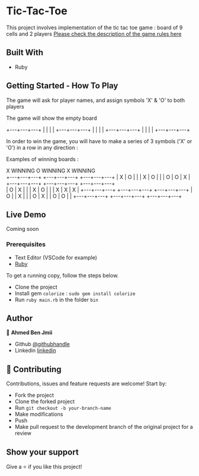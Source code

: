 # Tic-Tac-Toe

> 

This project involves implementation of the tic tac toe game : board of 9 cells and 2 players
[Please check the description of the game rules here](https://www.youtube.com/watch?v=USEjXNCTvcc)

## Built With

- Ruby

## Getting Started - How To Play

The game will ask for player names, and assign symbols 'X' & 'O' to both players

The game will show the empty board 

+---+---+---+
|   |   |   |
+---+---+---+
|   |   |   |
+---+---+---+
|   |   |   |
+---+---+---+

In order to win the game, you will have to make a series of 3 symbols ('X' or 'O') in a row in any direction :

Examples of winning boards :

  X WINNING           O WINNING           X WINNING  
+---+---+---+       +---+---+---+       +---+---+---+
| X | O |   |       | X | O |   |       | O | O | X |
+---+---+---+       +---+---+---+       +---+---+---+   
| O | X |   |       | X | O |   |       | X | X | X |
+---+---+---+       +---+---+---+       +---+---+---+
| O |   | X |       |   | O | X |       | O | O |   |
+---+---+---+       +---+---+---+       +---+---+---+

## Live Demo

Coming soon

### Prerequisites

- Text Editor (VSCode for example)
- [Ruby](https://ruby-doc.org/downloads/)

To get a running copy, follow the steps below.

- Clone the project
- Install gem `colorize` : `sudo gem install colorize`
- Run `ruby main.rb` in the folder `bin`

## Author

👤 **Ahmed Ben Jmii**

- Github [@githubhandle](https://github.com/Ahmed-Benj)
- Linkedin [linkedin](https://www.linkedin.com/in/ahmed-b-05600992/)

## 🤝 Contributing

Contributions, issues and feature requests are welcome! Start by:

- Fork the project
- Clone the forked project
- Run `git checkout -b your-branch-name`
- Make modifications
- Push
- Make pull request to the development branch of the original project for a review

## Show your support

Give a ⭐️ if you like this project!
